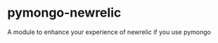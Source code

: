 pymongo-newrelic
================

A module to enhance your experience of newrelic if you use pymongo
